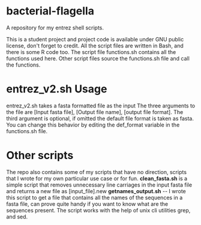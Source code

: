 # bacterial-flagella
A repository for my entrez shell scripts.

This is a student project and project code is available under GNU public license, don't forget to credit.
All the script files are written in Bash, and there is some R code too.
The script file functions.sh contains all the functions used here. Other script files source the functions.sh file and call the functions.

entrez_v2.sh Usage
=============================================================================================================================================
entrez_v2.sh takes a fasta formatted file as the input
The three arguments to the file are [Input fasta file], [Output file name], [output file format].
The third argument is optional, if omitted the default file format is taken as fasta.
You can change this behavior by editing the def_format variable in the functions.sh file.

Other scripts
==============================================================================================================================================
The repo also contains some of my scripts that have no direction, scripts that I wrote for my own particular use case or for fun.
**clean_fasta.sh** is a simple script that removes unnecessary line carriages in the input fasta file and returns a new file as 
[input_file].new
**getnames_output.sh** -- I wrote this script to get a file that contains all the names of the sequences in a fasta file,
can prove quite handy if you want to know what are the sequences present.
The script works with the help of unix cli utilities grep, and sed.
